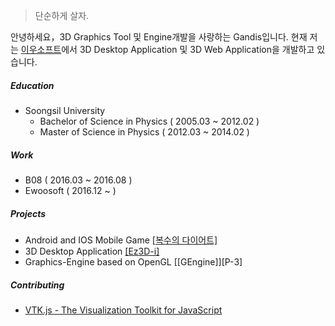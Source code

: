> 단순하게 살자.

안녕하세요，3D Graphics Tool 및 Engine개발을 사랑하는 Gandis입니다.
현재 저는 [이우소프트][I-1]에서 3D Desktop Application 및 3D Web Application을 개발하고 있습니다.

##### Education
- Soongsil University
  - Bachelor of Science in Physics ( 2005.03 ~ 2012.02 )
  - Master of Science in Physics ( 2012.03 ~ 2014.02 )

##### Work
- B08 ( 2016.03 ~ 2016.08 )
- Ewoosoft ( 2016.12 ~ )

##### Projects
- Android and IOS Mobile Game [[복수의 다이어트]][P-1]
- 3D Desktop Application [[Ez3D-i]][P-2]
- Graphics-Engine based on OpenGL [[GEngine]][P-3]

##### Contributing

- [VTK.js - The Visualization Toolkit for JavaScript][C-1]

[I-1]: https://www.ewoosoft.com/
[P-1]: https://play.google.com/store/apps/details?id=com.revengediet.revengediet&hl=en&gl=US
[P-2]: https://www.ewoosoft.com/ez3d_i
[C-1]: https://github.com/Kitware/vtk-js
